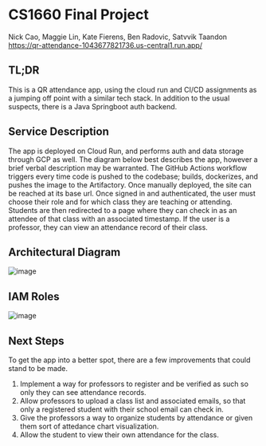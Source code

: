 # CS1660 Final Project
Nick Cao, Maggie Lin, Kate Fierens, Ben Radovic, Satvvik Taandon <br>
https://qr-attendance-1043677821736.us-central1.run.app/

## TL;DR
This is a QR attendance app, using the cloud run and CI/CD assignments as a jumping off point with a similar tech stack. In addition to the usual suspects, there is a Java Springboot auth backend.

## Service Description
The app is deployed on Cloud Run, and performs auth and data storage through GCP as well. The diagram below best describes the app, however a brief verbal description may be warranted. The GitHub Actions workflow triggers every time code is pushed to the codebase; builds, dockerizes, and pushes the image to the Artifactory. Once manually deployed, the site can be reached at its base url. Once signed in and authenticated, the user must choose their role and for which class they are teaching or attending. Students are then redirected to a page where they can check in as an attendee of that class with an associated timestamp. If the user is a professor, they can view an attendance record of their class. 

## Architectural Diagram
![image](https://github.com/user-attachments/assets/59acd0df-1107-4cd7-987e-0ccc86eb8f1c)

## IAM Roles
![image](https://github.com/user-attachments/assets/b3800c5f-8ffa-4786-868f-243db760f948)

## Next Steps
To get the app into a better spot, there are a few improvements that could stand to be made.
1) Implement a way for professors to register and be verified as such so only they can see attendance records.
2) Allow professors to upload a class list and associated emails, so that only a registered student with their school email can check in.
3) Give the professors a way to organize students by attendance or given them sort of attedance chart visualization.
4) Allow the student to view their own attendance for the class.
